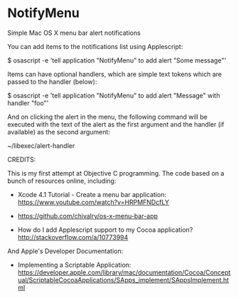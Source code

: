 NotifyMenu
==========

Simple Mac OS X menu bar alert notifications

You can add items to the notifications list using Applescript:

$ osascript -e 'tell application "NotifyMenu" to add alert "Some message"'

Items can have optional handlers, which are simple text tokens which are passed
to the handler (below):

$ osascript -e 'tell application "NotifyMenu" to add alert "Message" with handler "foo"'

And on clicking the alert in the menu, the following command will be
executed with the text of the alert as the first argument and the handler (if
available) as the second argument:

~/libexec/alert-handler

CREDITS:

This is my first attempt at Objective C programming.  The code based on a bunch
of resources online, including:

- Xcode 4.1 Tutorial - Create a menu bar application:
  https://www.youtube.com/watch?v=HRPMFNDcfLY

- https://github.com/chivalry/os-x-menu-bar-app

- How do I add Applescript support to my Cocoa application?
  http://stackoverflow.com/a/10773994

And Apple's Developer Documentation:

- Implementing a Scriptable Application:
  https://developer.apple.com/library/mac/documentation/Cocoa/Conceptual/ScriptableCocoaApplications/SApps_implement/SAppsImplement.html
